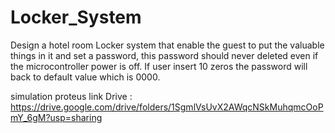 # Locker_System
 Design a hotel room Locker system that enable the guest to put the valuable things in it 
and set a password, this password should never deleted even if the microcontroller 
power is off.
If user insert 10 zeros the password will back to default value which is 0000.

simulation proteus link Drive :
https://drive.google.com/drive/folders/1SgmlVsUvX2AWqcNSkMuhqmcOoPmY_6gM?usp=sharing 